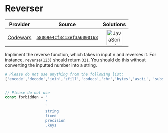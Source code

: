[_metadata_:generated]: - "true"

# Reverser

<!-- INFO TABLE BEGIN -->

| Provider                                        | Source                                                                               | Solutions                                                                                                                                                    |
| :---------------------------------------------: | :----------------------------------------------------------------------------------: | :----------------------------------------------------------------------------------------------------------------------------------------------------------: |
| [Codewars](../../../docs/providers/Codewars.md) | [`58069e4cf3c13ef3a6000168`](https://www.codewars.com/kata/58069e4cf3c13ef3a6000168) | [<img src="https://res.cloudinary.com/rascaltwo/image/upload/v1631924076/javascript_ehszr7.svg" alt="JavaScript" title="JavaScript" width="50" />](solve.js) |

<!-- INFO TABLE END -->

Impliment the reverse function, which takes in input n and reverses it. For instance, `reverse(123)` should return `321`. You should do this without converting the inputted number into a string.


```python
# Please do not use anything from the following list:
['encode','decode','join','zfill','codecs','chr','bytes','ascii', 'substitute','template','bin', 'os','sys','re', '"', "'", 'str','repr', '%s', 'format', 'type', '__', '.keys','eval','exec','subprocess']
            
```

```javascript
// Please do not use
const forbidden = "
                  '
                  `
                  string
                  fixed
                  precision
                  .keys
```
